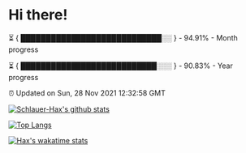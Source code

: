 # Hi there!

⏳ { ████████████████████████████░░ } - 94.91% - Month progress

⏳ { ███████████████████████████░░░ } - 90.83% - Year progress

⏰ Updated on Sun, 28 Nov 2021 12:32:58 GMT


[![Schlauer-Hax's github stats](https://github-readme-stats.vercel.app/api?username=Schlauer-Hax&show_icons=true&theme=dark&count_private=true)](https://github.com/Schlauer-Hax)


[![Top Langs](https://github-readme-stats.vercel.app/api/top-langs/?username=Schlauer-Hax&layout=compact&theme=dark)](https://github.com/Schlauer-Hax?tab=repositories)


[![Hax's wakatime stats](https://github-readme-stats.vercel.app/api/wakatime?username=Hax&theme=dark)](https://wakatime.com/@Hax)

